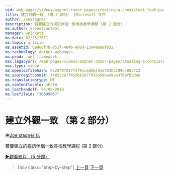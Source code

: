 ```yaml
---
uid: web-pages/videos/aspnet-razor-pages/creating-a-consistent-look-part-2
title: 建立外觀一致 （第 2 部分） |Microsoft 文件
author: JoeStagner
description: 若要建立的視訊伴侶一致尋找教學課程 (第 2 部分)
ms.author: aspnetcontent
manager: wpickett
ms.date: 02/25/2011
ms.topic: article
ms.assetid: 0998df70-d53f-404b-800d-1384eea8f932
ms.technology: dotnet-webpages
ms.prod: .net-framework
msc.legacyurl: /web-pages/videos/aspnet-razor-pages/creating-a-consistent-look-part-2
msc.type: video
ms.openlocfilehash: 6528f07817f4f9ccaddb4d3e783b6109d4805722
ms.sourcegitcommit: f8852267f463b62d7f975e56bea9aa3f68fbbdeb
ms.translationtype: MT
ms.contentlocale: zh-TW
ms.lasthandoff: 04/06/2018
ms.locfileid: "30899067"
---
```

<a name="creating-a-consistent-look-part-2"></a>建立外觀一致 （第 2 部分）
====================
由[Joe stagner 以](https://github.com/JoeStagner)

若要建立的視訊伴侶一致尋找教學課程 (第 2 部分)

[&#9654;觀看影片 （5 分鐘）](https://channel9.msdn.com/Blogs/ASP-NET-Site-Videos/creating-a-consistent-look-part-2)

> [!div class="step-by-step"]
> [上一頁](creating-a-consistent-look-part-1.md)
> [下一頁](working-with-forms-part-1.md)
